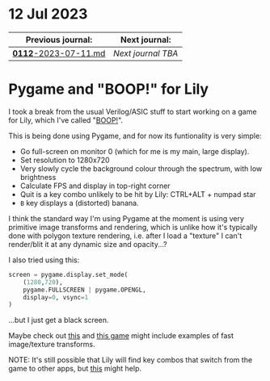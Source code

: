 # 12 Jul 2023

| Previous journal: | Next journal: |
|-|-|
| [**0112**-2023-07-11.md](./0112-2023-07-11.md) | *Next journal TBA* |

# Pygame and "BOOP!" for Lily

I took a break from the usual Verilog/ASIC stuff to start working on a game for Lily, which
I've called "[BOOP!][Boop]".

This is being done using Pygame, and for now its funtionality is very simple:

*   Go full-screen on monitor 0 (which for me is my main, large display).
*   Set resolution to 1280x720
*   Very slowly cycle the background colour through the spectrum, with low brightness
*   Calculate FPS and display in top-right corner
*   Quit is a key combo unlikely to be hit by Lily: CTRL+ALT + numpad star
*   `B` key displays a (distorted) banana.

I think the standard way I'm using Pygame at the moment is using very primitive image transforms
and rendering, which is unlike how it's typically done with polygon texture rendering, i.e. after I
load a "texture" I can't render/blit it at any dynamic size and opacity...?

I also tried using this:
```py
screen = pygame.display.set_mode(
    (1280,720),
    pygame.FULLSCREEN | pygame.OPENGL,
    display=0, vsync=1
)
```
...but I just get a black screen.

Maybe check out [this](https://www.pygame.org/project/5575) and [this game](https://ghastly.itch.io/meltdown)
might include examples of fast image/texture transforms.

NOTE: It's still possible that Lily will find key combos that switch from the game to other apps,
but [this](https://stackoverflow.com/a/43292843/5633460) might help.

[Boop]: https://github.com/algofoogle/sandpit/tree/master/lily/boop
